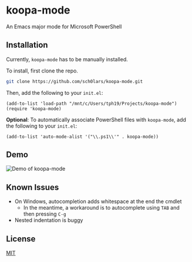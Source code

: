 # koopa-mode
An Emacs major mode for Microsoft PowerShell

## Installation

Currently, `koopa-mode` has to be manually installed.

To install, first clone the repo.

```bash
git clone https://github.com/sch0lars/koopa-mode.git
```

Then, add the following to your `init.el`:

```emacs-lisp
(add-to-list 'load-path "/mnt/c/Users/tph19/Projects/koopa-mode")
(require 'koopa-mode)
```

**Optional**: To automatically associate PowerShell files with `koopa-mode`, add the following to your `init.el`:

```emacs-lisp
(add-to-list 'auto-mode-alist '("\\.ps1\\'" . koopa-mode))
```

## Demo

![Demo of koopa-mode](screenshots/koopa-mode-demo.GIF "Demo of koopa-mode")

## Known Issues

- On Windows, autocompletion adds whitespace at the end the cmdlet
  - In the meantime, a workaround is to autocomplete using `TAB` and then pressing `C-g`
- Nested indentation is buggy

## License

[MIT](https://choosealicense.com/licenses/mit/)
